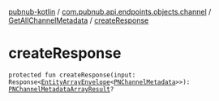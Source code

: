 [pubnub-kotlin](../../index.md) / [com.pubnub.api.endpoints.objects.channel](../index.md) / [GetAllChannelMetadata](index.md) / [createResponse](./create-response.md)

# createResponse

`protected fun createResponse(input: Response<`[`EntityArrayEnvelope`](../../com.pubnub.api.models.server.objects_api/-entity-array-envelope/index.md)`<`[`PNChannelMetadata`](../../com.pubnub.api.models.consumer.objects.channel/-p-n-channel-metadata/index.md)`>>): `[`PNChannelMetadataArrayResult`](../../com.pubnub.api.models.consumer.objects.channel/-p-n-channel-metadata-array-result/index.md)`?`